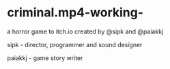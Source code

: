 # criminal.mp4-working-

a horror game to itch.io created by @sipk and @paiakkj

sipk - director, programmer and sound designer 

paiakkj - game story writer
